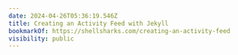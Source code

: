 ```yaml
---
date: 2024-04-26T05:36:19.546Z
title: Creating an Activity Feed with Jekyll
bookmarkOf: https://shellsharks.com/creating-an-activity-feed
visibility: public
---
```

